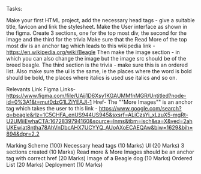 
Tasks:


Make your first HTML project, add the necessary head tags - give a suitable title, favicon and link the stylesheet.
Make the User interface as shown in the figma.
Create 3 sections, one for the top most div, the second for the image and the third for the trivia
Make sure that the Read More of the top most div is an anchor tag which leads to this wikipedia link - https://en.wikipedia.org/wiki/Beagle
Then make the image section - in which you can also change the image but the image src should be of the breed beagle.
The third section is the trivia - make sure this is an ordered list.
Also make sure the ui is the same, ie the places where the word is bold should be bold, the places where italics is used use italics and so on.


Relevants Link
Figma Links- https://www.figma.com/file/UAij1D6Xsy1KGAUMMfnMGR/Untitled?node-id=0%3A1&t=mut0dzG1LZiYEAJl-1
Href- The ""More Images"" is an anchor tag which takes the user to this link - https://www.google.com/search?q=beagle&rlz=1C5CHFA_enUS944US945&sxsrf=ALiCzsYi_xLzuX5-mgRt-U2UMiiEwhaCTA:1672839794160&source=lnms&tbm=isch&sa=X&ved=2ahUKEwiat8ntha78AhVnDbcAHX7UCYYQ_AUoAXoECAEQAw&biw=1629&bih=894&dpr=2.2



Marking Scheme (100)
Necessary head tags (10 Marks)
UI (20 Marks)
3 sections created (10 Marks)
Read more & More Images should be an anchor tag with correct href (20 Marks)
Image of a Beagle dog (10 Marks)
Ordered List (20 Marks)
Deployment (10 Marks)
